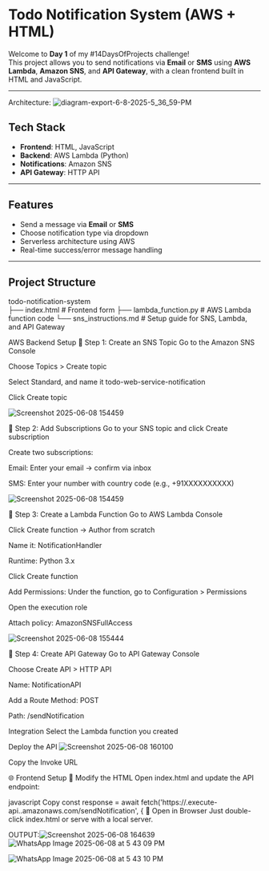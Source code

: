 #  Todo Notification System (AWS + HTML)

Welcome to **Day 1** of my #14DaysOfProjects challenge!  
This project allows you to send notifications via **Email** or **SMS** using **AWS Lambda**, **Amazon SNS**, and **API Gateway**, with a clean frontend built in HTML and JavaScript.

---


Architecture:
![diagram-export-6-8-2025-5_36_59-PM](https://github.com/user-attachments/assets/8023feb9-6ea8-4364-9ee4-77251e47a410)

##  Tech Stack

- **Frontend**: HTML, JavaScript
- **Backend**: AWS Lambda (Python)
- **Notifications**: Amazon SNS
- **API Gateway**: HTTP API

---

##  Features

- Send a message via **Email** or **SMS**
- Choose notification type via dropdown
- Serverless architecture using AWS
- Real-time success/error message handling

---

##  Project Structure
 todo-notification-system\
├── index.html # Frontend form
├── lambda_function.py # AWS Lambda function code
└── sns_instructions.md # Setup guide for SNS, Lambda, and API Gateway

AWS Backend Setup
🔹 Step 1: Create an SNS Topic
Go to the Amazon SNS Console

Choose Topics > Create topic

Select Standard, and name it todo-web-service-notification

Click Create topic

![Screenshot 2025-06-08 154459](https://github.com/user-attachments/assets/e46d565d-d539-473a-9161-727edc6377a4)


🔹 Step 2: Add Subscriptions
Go to your SNS topic and click Create subscription

Create two subscriptions:

Email: Enter your email → confirm via inbox

SMS: Enter your number with country code (e.g., +91XXXXXXXXXX)

![Screenshot 2025-06-08 154459](https://github.com/user-attachments/assets/a7e08537-3a6f-45d0-ada9-f4f1d2ccdd5c)


🔹 Step 3: Create a Lambda Function
Go to AWS Lambda Console

Click Create function → Author from scratch

Name it: NotificationHandler

Runtime: Python 3.x

Click Create function

Add Permissions:
Under the function, go to Configuration > Permissions

Open the execution role

Attach policy: AmazonSNSFullAccess

![Screenshot 2025-06-08 155444](https://github.com/user-attachments/assets/514a9afc-0292-4e05-aac8-940a80140af5)

🔹 Step 4: Create API Gateway
Go to API Gateway Console

Choose Create API > HTTP API

Name: NotificationAPI

Add a Route
Method: POST

Path: /sendNotification

Integration
Select the Lambda function you created

Deploy the API
![Screenshot 2025-06-08 160100](https://github.com/user-attachments/assets/7dbe01f2-f42c-4517-8b93-198e1145d2b3)


Copy the Invoke URL

🌐 Frontend Setup
🔸 Modify the HTML
Open index.html and update the API endpoint:

javascript
Copy
const response = await fetch('https://<your-api-id>.execute-api.<region>.amazonaws.com/sendNotification', {
🔸 Open in Browser
Just double-click index.html or serve with a local server.

OUTPUT:![Screenshot 2025-06-08 164639](https://github.com/user-attachments/assets/11c09ec3-08ec-4bd4-b35b-51f5f1eda9c7)
![WhatsApp Image 2025-06-08 at 5 43 09 PM](https://github.com/user-attachments/assets/deb24fd4-a6e3-4959-bf7a-db9f44d3b733)

![WhatsApp Image 2025-06-08 at 5 43 10 PM](https://github.com/user-attachments/assets/1716bcbb-7a5f-483c-b9f2-9d4987e5786b)

